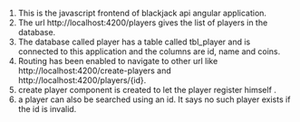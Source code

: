 1. This is the javascript frontend of blackjack api angular application.
2. The url http://localhost:4200/players gives the list of players in the database.
3. The database called player has a table called tbl_player and is connected to this application and the columns are id, name and coins.
4. Routing has been enabled to navigate to other url like http://localhost:4200/create-players and http://localhost:4200/players/{id}.
5. create player component is created to let the player register himself .
6. a player can also be searched using an id. It says no such player exists if the id is invalid.
